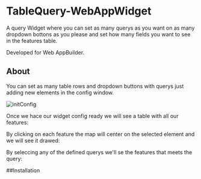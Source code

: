 # TableQuery-WebAppWidget

A query Widget where you can set as many querys as you want on as many dropdown bottons as you please and set how many fields you want to see in the features table.

Developed for Web AppBuilder.

## About

You can set as many table rows and dropdown buttons with querys just adding new elements in the config window.

![initConfig](https://raw.githubusercontent.com/Jimeno0/TableQueryWidget/blob/master/ReadmeImages/initConfig.png)


Once we hace our widget config ready we will see a table with all our features: 

By clicking on each feature the map will center on the selected element and we will see it drawed:


By seleccing any of the defined querys we'll se the features that meets the query:

##Installation

